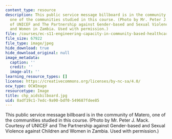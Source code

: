 ```yaml
---
content_type: resource
description: This public service message billboard is in the community of Matero,
  one of the communities studied in this course. (Photo by Mr. Peter J. Mack. Courtesy
  of UNICEF and The Partnership against Gender-based and Sexual Violence against Children
  and Women in Zambia. Used with permission.)
file: /courses/ec-s11-engineering-capacity-in-community-based-healthcare-fall-2005/8adf19c17edc9a90bdf0549687fdee85_chp_aidsbilboard.jpg
file_size: 67922
file_type: image/jpeg
hide_download: true
hide_download_original: null
image_metadata:
  caption: ''
  credit: ''
  image-alt: ''
learning_resource_types: []
license: https://creativecommons.org/licenses/by-nc-sa/4.0/
ocw_type: OCWImage
resourcetype: Image
title: chp_aidsbilboard.jpg
uid: 8adf19c1-7edc-9a90-bdf0-549687fdee85
---
```

This public service message billboard is in the community of Matero, one of the communities studied in this course. (Photo by Mr. Peter J. Mack. Courtesy of UNICEF and The Partnership against Gender-based and Sexual Violence against Children and Women in Zambia. Used with permission.)